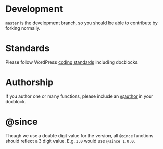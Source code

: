 # Development

`master` is the development branch, so you should be able to contribute by
forking normally.

# Standards

Please follow WordPress [coding standards](https://codex.wordpress.org/WordPress_Coding_Standards)
including docblocks.

# Authorship

If you author one or many functions, please include an
[@author](http://manual.phpdoc.org/HTMLSmartyConverter/HandS/phpDocumentor/tutorial_tags.author.pkg.html)
in your docblock.

# @since

Though we use a double digit value for the version, all `@since` functions should reflect a 3 digit
value. E.g. `1.0` would use `@since 1.0.0`.
